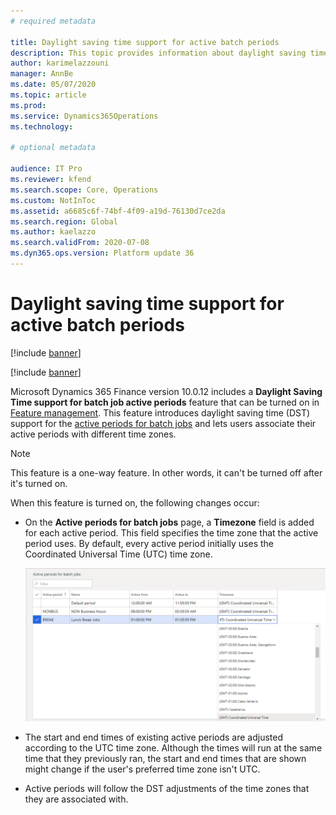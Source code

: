 ```yaml
---
# required metadata

title: Daylight saving time support for active batch periods
description: This topic provides information about daylight saving time support for active batch periods.
author: karimelazzouni
manager: AnnBe
ms.date: 05/07/2020
ms.topic: article
ms.prod:
ms.service: Dynamics365Operations
ms.technology: 

# optional metadata

audience: IT Pro 
ms.reviewer: kfend
ms.search.scope: Core, Operations
ms.custom: NotInToc
ms.assetid: a6685c6f-74bf-4f09-a19d-76130d7ce2da
ms.search.region: Global
ms.author: kaelazzo
ms.search.validFrom: 2020-07-08
ms.dyn365.ops.version: Platform update 36
---
```


# Daylight saving time support for active batch periods

[!include [banner](../includes/banner.md)]

[!include [banner](../includes/preview-banner.md)]

Microsoft Dynamics 365 Finance version 10.0.12 includes a **Daylight Saving Time support for batch job active periods** feature that can be turned on in [Feature management](https://docs.microsoft.com/en-us/dynamics365/fin-ops-core/fin-ops/get-started/feature-management/feature-management-overview). This feature introduces daylight saving time (DST) support for the [active periods for batch jobs](activeperiod.md) and lets users associate their active periods with different time zones.

> [!NOTE] 
> This feature is a one-way feature. In other words, it can't be turned off after it's turned on.

When this feature is turned on, the following changes occur:

- On the **Active periods for batch jobs** page, a **Timezone** field is added for each active period. This field specifies the time zone that the active period uses. By default, every active period initially uses the Coordinated Universal Time (UTC) time zone.

    ![Timezone field on the Active periods for batch jobs page](./media/active-periods-dst.png)

- The start and end times of existing active periods are adjusted according to the UTC time zone. Although the times will run at the same time that they previously ran, the start and end times that are shown might change if the user's preferred time zone isn't UTC.
- Active periods will follow the DST adjustments of the time zones that they are associated with.
